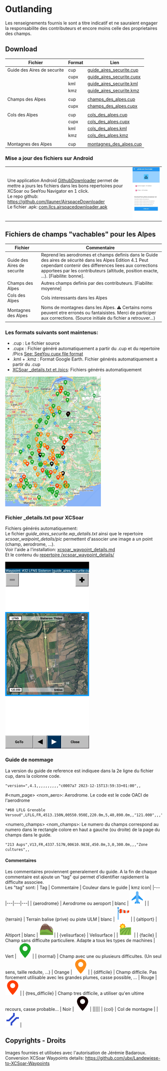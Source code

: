# Outlanding
Les renseignements fournis le sont a titre indicatif et ne sauraient engager la responsabilite des contributeurs et encore moins celle des proprietaires des champs.
## Download
| Fichier  | Format  | Lien |
|---|---|---|
| Guide des Aires de securite | cup | [guide_aires_securite.cup](https://planeur-net.github.io/outlanding/guide_aires_securite.cup) 
| | cupx | [guide_aires_securite.cupx](https://planeur-net.github.io/outlanding/guide_aires_securite.cupx)  
| | kml | [guide_aires_securite.kml](https://planeur-net.github.io/outlanding/guide_aires_securite.kml) 
| | kmz | [guide_aires_securite.kmz](https://planeur-net.github.io/outlanding/guide_aires_securite.kmz)
||||
| Champs des Alpes | cup | [champs_des_alpes.cup](https://planeur-net.github.io/outlanding/champs_des_alpes.cup)
| | cupx | [champs_des_alpes.cupx](https://planeur-net.github.io/outlanding/champs_des_alpes.cupx)
||||
| Cols des Alpes | cup | [cols_des_alpes.cup](https://planeur-net.github.io/outlanding/cols_des_alpes.cup)
| | cupx | [cols_des_alpes.cupx](https://planeur-net.github.io/outlanding/cols_des_alpes.cupx)
| | kml| [cols_des_alpes.kml](https://planeur-net.github.io/outlanding/cols_des_alpes.kml)
| | kmz| [cols_des_alpes.kmz](https://planeur-net.github.io/outlanding/cols_des_alpes.kmz)
||||
| Montagnes des Alpes | cup | [montagnes_des_alpes.cup](https://planeur-net.github.io/outlanding/montagnes_des_alpes.cup) 

### Mise a jour des fichiers sur Android
<table>
<tr>
<td width=80%>  

Une application Android [GithubDownloader](https://github.com/llauner/AirspaceDownloader) permet de mettre a jours les fichiers dans les bons repertoires pour XCSoar ou SeeYou Navigator en 1 click.  
 Le repo github: https://github.com/llauner/AirspaceDownloader  
 Le fichier .apk: [com.llcs.airspacedownloader.apk](https://github.com/llauner/AirspaceDownloader/releases)

</td>
<td>
<img src="https://github.com/llauner/AirspaceDownloader/raw/master/doc/images/screenshot_main_screen.jpg" alt="drawing" width="97" height=166/>
</td>
</tr>
</table>


## Fichiers de champs "vachables" pour les Alpes
| Fichier  | Commentaire  |
|---|---|
|Guide des Aires de securite| Reprend les aerodromes et champs definis dans le Guide des aires de sécurité dans les Alpes Edition 4.1 Peut cependant contenir des differences liees aux corrections apportees par les contributeurs (altitude, position exacte, ...). [Fiabilite: bonne].
| Champs des Alpes | Autres champs definis par des contributeurs. [Fiabilite: moyenne]
|Cols des Alpes | Cols interessants dans les Alpes
|Montagnes des Alpes | Noms de montagnes dans les Alpes. :warning: Certains noms peuvent etre erronés ou fantaisistes. Merci de participer aux corrections. (Source initiale du fichier a retrouver...)


### Les formats suivants sont maintenus:
- .cup : Le fichier source
- .cupx : Fichier généré automatiquement a partir du .cup et du repertoire /Pics [See: SeeYou cupx file format](./doc/SeeYou_cupx_file_format.md)
- .kml + .kmz : Format Google Earth. Fichier générés automatiquement a partir du .cup
- [XCSoar _details.txt et /pics](#fichier-_detailstxt-pour-xcsoar): Fichiers générés automatiquement

[![Vue Google map du fichier .kmz](doc/images/kmz_googlemap_view_small.png)](doc/images/kmz_googlemap_view.png)

### Fichier _details.txt pour XCSoar
Fichiers générés automatiquement:  
Le fichier *guide_aires_securite.wp_details.txt* ainsi que le repertoire *xcsoar_waipoint_details/pic* permettent d'associer une image a un point (champ, aerodrome, ...).  
Voir l'aide a l'installation:  <a href="https://github.com/planeur-net/outlanding/blob/main/doc/xcsoar_waypoint_details.md" target="_blank">xcsoar_waypoint_details.md</a>  
Et le contenu du <a href="https://github.com/planeur-net/outlanding/tree/main/xcsoar_waypoint_details" target="_blank">repertoire /xcsoar_waypoint_details/</a>
  
 ![Site Files](doc/images/Screenshot_XCSoar_wp_details.png)

### Guide de nommage
La version du guide de reference est indiquee dans la 2e ligne du fichier cup, dans la colonne code.
```
"version=",4.1,,,,,,,,,,"c0007a7 2023-12-15T13:59:33+01:00",,
```
#<num_page> <nom_aero>: Aerodrome. Le code est le code OACI de l'aerodrome  
```
"#60 LFLG Grenoble Versoud",LFLG,FR,4513.150N,00550.950E,220.0m,5,40,890.0m,,"121.000",,,"N090E005LFLG.jpg"
```

<numero_champs> <nom_champs>: Le numero du champs correspond au numero dans le rectangle colore en haut a gauche (ou droite) de la page du champs dans le guide. 
```
"213 Aups",V13,FR,4337.517N,00610.983E,450.0m,3,0,300.0m,,,"Zone cultures",,
```

#### Commentaires
Les commentaires proviennent generalement du guide. A la fin de chaque commentaire est ajoute un "tag" qui permet d'idientifier rapidement la difficulte associee.  
Les "tag" sont:
| Tag  | Commentaire  | Couleur dans le guide | kmz icon|
|---|---|---|---|
|  {aerodrome} | Aerodrome ou aeroport  | blanc | ![](doc/images/runway.png)|
|  {terrain} | Terrain balise (prive) ou piste ULM | blanc | ![](doc/images/windsock.png)|
|  {altiport} | Altiport | blanc | ![](doc/images/altiport.png)|
|  {velisurface} | Velisurface |  |![](doc/images/velisurface.png) |
|  {facile} | Champ sans difficulte particuliere. Adapte a tous les types de machines  | Vert | ![](doc/images/marker_green.png)|
|  {normal} | Champ avec une ou plusieurs difficultes. (Un seul sens, taille reduite, ...) | Orange | ![](doc/images/marker_orange.png)|
|  {difficile} | Champ difficile. Pas forcement utilisable avec les grandes plumes, casse possible, ...  | Rouge | ![](doc/images/marker_red.png)| 
|  {tres_difficile} | Champ tres difficile, a utiliser qu'en ultime recours, casse probable...  | Noir | ![](doc/images/marker_black.png)|
|||||
|  {col} | Col de montagne  |  | ![](doc/images/mountain_pass.png)|

## Copyrights - Droits
Images fournies et utilisées avec l'autorisation de Jérémie Badaroux.  
Conversion XCSoar Waypoints details: https://github.com/ubx/Landewiese-to-XCSoar-Waypoints